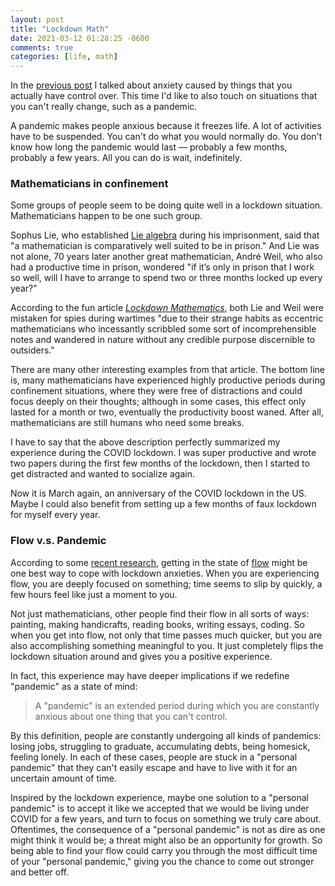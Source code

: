 ```yaml
---
layout: post
title: "Lockdown Math"
date: 2021-03-12 01:28:25 -0600
comments: true
categories: [life, math]
---
```


In the [previous post](/blog/2021/03/04/your-one-big-desire) I talked about anxiety caused by things that you actually have control over. This time I'd like to also touch on situations that you can't really change, such as a pandemic.

A pandemic makes people anxious because it freezes life. A lot of activities have to be suspended. You can't do what you would normally do. You don't know how long the pandemic would last — probably a few months, probably a few years. All you can do is wait, indefinitely.

### Mathematicians in confinement

Some groups of people seem to be doing quite well in a lockdown situation. Mathematicians happen to be one such group.

<!--more-->

Sophus Lie, who established [Lie algebra](https://en.wikipedia.org/wiki/Lie_algebra) during his imprisonment, said that "a mathematician is comparatively well suited to be in prison." And Lie was not alone, 70 years later another great mathematician, André Weil, who also had a productive time in prison, wondered "if it’s only in prison that I work so well, will I have to arrange to spend two or three months locked up every year?"

According to the fun article [*Lockdown Mathematics*](http://www.nieuwarchief.nl/serie5/pdf/naw5-2020-21-2-095.pdf), both Lie and Weil were mistaken for spies during wartimes "due to their strange habits as eccentric mathematicians who incessantly scribbled some sort of incomprehensible notes and wandered in nature without any credible purpose discernible to outsiders."

There are many other interesting examples from that article. The bottom line is, many mathematicians have experienced highly productive periods during confinement situations, where they were free of distractions and could focus deeply on their thoughts; although in some cases, this effect only lasted for a month or two, eventually the productivity boost waned. After all, mathematicians are still humans who need some breaks.

I have to say that the above description perfectly summarized my experience during the COVID lockdown. I was super productive and wrote two papers during the first few months of the lockdown, then I started to get distracted and wanted to socialize again.

Now it is March again, an anniversary of the COVID lockdown in the US. Maybe I could also benefit from setting up a few months of faux lockdown for myself every year.

### Flow v.s. Pandemic

According to some [recent research](https://journals.plos.org/plosone/article?id=10.1371/journal.pone.0242043), getting in the state of [flow](https://en.wikipedia.org/wiki/Flow_(psychology)) might be one best way to cope with lockdown anxieties. When you are experiencing flow, you are deeply focused on something; time seems to slip by quickly, a few hours feel like just a moment to you.

Not just mathematicians, other people find their flow in all sorts of ways: painting, making handicrafts, reading books, writing essays, coding. So when you get into flow, not only that time passes much quicker, but you are also accomplishing something meaningful to you. It just completely flips the lockdown situation around and gives you a positive experience.

In fact, this experience may have deeper implications if we redefine "pandemic" as a state of mind:

> A "pandemic" is an extended period during which you are constantly anxious about one thing that you can't control.

By this definition, people are constantly undergoing all kinds of pandemics: losing jobs, struggling to graduate, accumulating debts, being homesick, feeling lonely. In each of these cases, people are stuck in a "personal pandemic" that they can't easily escape and have to live with it for an uncertain amount of time.

Inspired by the lockdown experience, maybe one solution to a "personal pandemic" is to accept it like we accepted that we would be living under COVID for a few years, and turn to focus on something we truly care about. Oftentimes, the consequence of a "personal pandemic" is not as dire as one might think it would be; a threat might also be an opportunity for growth. So being able to find your flow could carry you through the most difficult time of your "personal pandemic," giving you the chance to come out stronger and better off.